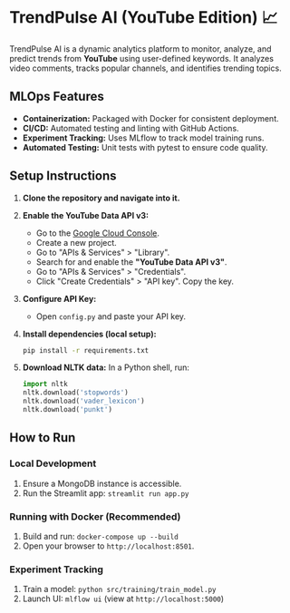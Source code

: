 # TrendPulse AI (YouTube Edition) 📈

TrendPulse AI is a dynamic analytics platform to monitor, analyze, and predict trends from **YouTube** using user-defined keywords. It analyzes video comments, tracks popular channels, and identifies trending topics.

## MLOps Features
- **Containerization:** Packaged with Docker for consistent deployment.
- **CI/CD:** Automated testing and linting with GitHub Actions.
- **Experiment Tracking:** Uses MLflow to track model training runs.
- **Automated Testing:** Unit tests with pytest to ensure code quality.

## Setup Instructions

1.  **Clone the repository and navigate into it.**

2.  **Enable the YouTube Data API v3:**
    - Go to the [Google Cloud Console](https://console.cloud.google.com/).
    - Create a new project.
    - Go to "APIs & Services" > "Library".
    - Search for and enable the **"YouTube Data API v3"**.
    - Go to "APIs & Services" > "Credentials".
    - Click "Create Credentials" > "API key". Copy the key.

3.  **Configure API Key:**
    - Open `config.py` and paste your API key.

4.  **Install dependencies (local setup):**
    ```bash
    pip install -r requirements.txt
    ```

5.  **Download NLTK data:**
    In a Python shell, run:
    ```python
    import nltk
    nltk.download('stopwords')
    nltk.download('vader_lexicon')
    nltk.download('punkt')
    ```

## How to Run

### Local Development
1.  Ensure a MongoDB instance is accessible.
2.  Run the Streamlit app: `streamlit run app.py`

### Running with Docker (Recommended)
1.  Build and run: `docker-compose up --build`
2.  Open your browser to `http://localhost:8501`.

### Experiment Tracking
1.  Train a model: `python src/training/train_model.py`
2.  Launch UI: `mlflow ui` (view at `http://localhost:5000`)